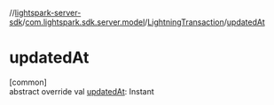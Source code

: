 //[lightspark-server-sdk](../../../index.md)/[com.lightspark.sdk.server.model](../index.md)/[LightningTransaction](index.md)/[updatedAt](updated-at.md)

# updatedAt

[common]\
abstract override val [updatedAt](updated-at.md): Instant
